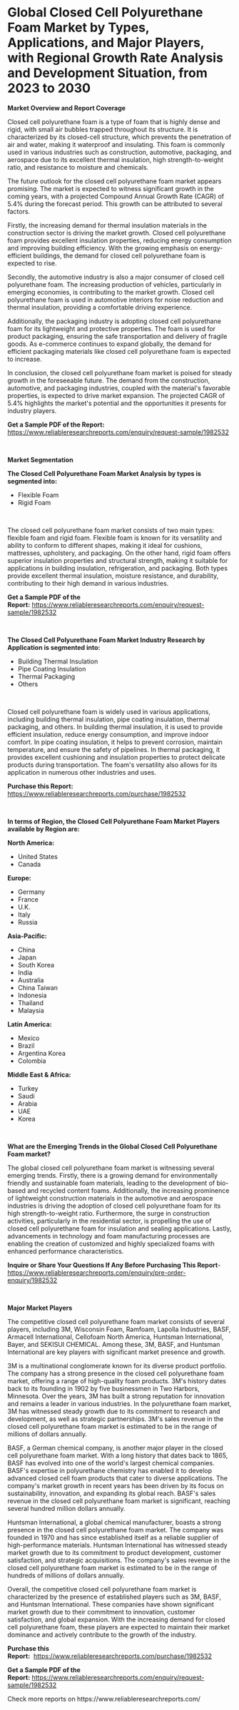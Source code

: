 <p><h1>Global Closed Cell Polyurethane Foam Market by Types, Applications, and Major Players, with Regional Growth Rate Analysis and Development Situation, from 2023 to 2030</h1></p><p><strong>Market Overview and Report Coverage</strong></p>
<p><p>Closed cell polyurethane foam is a type of foam that is highly dense and rigid, with small air bubbles trapped throughout its structure. It is characterized by its closed-cell structure, which prevents the penetration of air and water, making it waterproof and insulating. This foam is commonly used in various industries such as construction, automotive, packaging, and aerospace due to its excellent thermal insulation, high strength-to-weight ratio, and resistance to moisture and chemicals.</p><p>The future outlook for the closed cell polyurethane foam market appears promising. The market is expected to witness significant growth in the coming years, with a projected Compound Annual Growth Rate (CAGR) of 5.4% during the forecast period. This growth can be attributed to several factors.</p><p>Firstly, the increasing demand for thermal insulation materials in the construction sector is driving the market growth. Closed cell polyurethane foam provides excellent insulation properties, reducing energy consumption and improving building efficiency. With the growing emphasis on energy-efficient buildings, the demand for closed cell polyurethane foam is expected to rise.</p><p>Secondly, the automotive industry is also a major consumer of closed cell polyurethane foam. The increasing production of vehicles, particularly in emerging economies, is contributing to the market growth. Closed cell polyurethane foam is used in automotive interiors for noise reduction and thermal insulation, providing a comfortable driving experience.</p><p>Additionally, the packaging industry is adopting closed cell polyurethane foam for its lightweight and protective properties. The foam is used for product packaging, ensuring the safe transportation and delivery of fragile goods. As e-commerce continues to expand globally, the demand for efficient packaging materials like closed cell polyurethane foam is expected to increase.</p><p>In conclusion, the closed cell polyurethane foam market is poised for steady growth in the foreseeable future. The demand from the construction, automotive, and packaging industries, coupled with the material's favorable properties, is expected to drive market expansion. The projected CAGR of 5.4% highlights the market's potential and the opportunities it presents for industry players.</p></p>
<p><strong>Get a Sample PDF of the Report:</strong> <a href="https://www.reliableresearchreports.com/enquiry/request-sample/1982532">https://www.reliableresearchreports.com/enquiry/request-sample/1982532</a></p>
<p>&nbsp;</p>
<p><strong>Market Segmentation</strong></p>
<p><strong>The Closed Cell Polyurethane Foam Market Analysis by types is segmented into:</strong></p>
<p><ul><li>Flexible Foam</li><li>Rigid Foam</li></ul></p>
<p>&nbsp;</p>
<p><p>The closed cell polyurethane foam market consists of two main types: flexible foam and rigid foam. Flexible foam is known for its versatility and ability to conform to different shapes, making it ideal for cushions, mattresses, upholstery, and packaging. On the other hand, rigid foam offers superior insulation properties and structural strength, making it suitable for applications in building insulation, refrigeration, and packaging. Both types provide excellent thermal insulation, moisture resistance, and durability, contributing to their high demand in various industries.</p></p>
<p><strong>Get a Sample PDF of the Report:</strong>&nbsp;<a href="https://www.reliableresearchreports.com/enquiry/request-sample/1982532">https://www.reliableresearchreports.com/enquiry/request-sample/1982532</a></p>
<p>&nbsp;</p>
<p><strong>The Closed Cell Polyurethane Foam Market Industry Research by Application is segmented into:</strong></p>
<p><ul><li>Building Thermal Insulation</li><li>Pipe Coating Insulation</li><li>Thermal Packaging</li><li>Others</li></ul></p>
<p>&nbsp;</p>
<p><p>Closed cell polyurethane foam is widely used in various applications, including building thermal insulation, pipe coating insulation, thermal packaging, and others. In building thermal insulation, it is used to provide efficient insulation, reduce energy consumption, and improve indoor comfort. In pipe coating insulation, it helps to prevent corrosion, maintain temperature, and ensure the safety of pipelines. In thermal packaging, it provides excellent cushioning and insulation properties to protect delicate products during transportation. The foam's versatility also allows for its application in numerous other industries and uses.</p></p>
<p><strong>Purchase this Report:</strong>&nbsp; <a href="https://www.reliableresearchreports.com/purchase/1982532">https://www.reliableresearchreports.com/purchase/1982532</a></p>
<p>&nbsp;</p>
<p><strong>In terms of Region, the Closed Cell Polyurethane Foam Market Players available by Region are:</strong></p>
<p>
    <p> <strong> North America: </strong>
        <ul>
            <li>United States</li>
            <li>Canada</li>
        </ul>
        </p> 
    <p> <strong> Europe: </strong>
        <ul>
            <li>Germany</li>
            <li>France</li>
            <li>U.K.</li>
            <li>Italy</li>
            <li>Russia</li>
        </ul>
        </p> 
    <p> <strong> Asia-Pacific: </strong>
        <ul>
            <li>China</li>
            <li>Japan</li>
            <li>South Korea</li>
            <li>India</li>
            <li>Australia</li>
            <li>China Taiwan</li>
            <li>Indonesia</li>
            <li>Thailand</li>
            <li>Malaysia</li>
        </ul>
        </p> 
    <p> <strong> Latin America: </strong>
        <ul>
            <li>Mexico</li>
            <li>Brazil</li>
            <li>Argentina Korea</li>
            <li>Colombia</li>
        </ul>
        </p> 
    <p> <strong> Middle East & Africa: </strong>
        <ul>
            <li>Turkey</li>
            <li>Saudi</li>
            <li>Arabia</li>
            <li>UAE</li>
            <li>Korea</li>
        </ul>
    </p>
    </p>
<p>&nbsp;</p>
<p><strong>What are the Emerging Trends in the Global Closed Cell Polyurethane Foam market?</strong></p>
<p><p>The global closed cell polyurethane foam market is witnessing several emerging trends. Firstly, there is a growing demand for environmentally friendly and sustainable foam materials, leading to the development of bio-based and recycled content foams. Additionally, the increasing prominence of lightweight construction materials in the automotive and aerospace industries is driving the adoption of closed cell polyurethane foam for its high strength-to-weight ratio. Furthermore, the surge in construction activities, particularly in the residential sector, is propelling the use of closed cell polyurethane foam for insulation and sealing applications. Lastly, advancements in technology and foam manufacturing processes are enabling the creation of customized and highly specialized foams with enhanced performance characteristics.</p></p>
<p><strong>Inquire or Share Your Questions If Any Before Purchasing This Report</strong>- <a href="https://www.reliableresearchreports.com/enquiry/pre-order-enquiry/1982532">https://www.reliableresearchreports.com/enquiry/pre-order-enquiry/1982532</a></p>
<p>&nbsp;</p>
<p><strong>Major Market Players</strong></p>
<p><p>The competitive closed cell polyurethane foam market consists of several players, including 3M, Wisconsin Foam, Ramfoam, Lapolla Industries, BASF, Armacell International, Cellofoam North America, Huntsman International, Bayer, and SEKISUI CHEMICAL. Among these, 3M, BASF, and Huntsman International are key players with significant market presence and growth.</p><p>3M is a multinational conglomerate known for its diverse product portfolio. The company has a strong presence in the closed cell polyurethane foam market, offering a range of high-quality foam products. 3M's history dates back to its founding in 1902 by five businessmen in Two Harbors, Minnesota. Over the years, 3M has built a strong reputation for innovation and remains a leader in various industries. In the polyurethane foam market, 3M has witnessed steady growth due to its commitment to research and development, as well as strategic partnerships. 3M's sales revenue in the closed cell polyurethane foam market is estimated to be in the range of millions of dollars annually.</p><p>BASF, a German chemical company, is another major player in the closed cell polyurethane foam market. With a long history that dates back to 1865, BASF has evolved into one of the world's largest chemical companies. BASF's expertise in polyurethane chemistry has enabled it to develop advanced closed cell foam products that cater to diverse applications. The company's market growth in recent years has been driven by its focus on sustainability, innovation, and expanding its global reach. BASF's sales revenue in the closed cell polyurethane foam market is significant, reaching several hundred million dollars annually.</p><p>Huntsman International, a global chemical manufacturer, boasts a strong presence in the closed cell polyurethane foam market. The company was founded in 1970 and has since established itself as a reliable supplier of high-performance materials. Huntsman International has witnessed steady market growth due to its commitment to product development, customer satisfaction, and strategic acquisitions. The company's sales revenue in the closed cell polyurethane foam market is estimated to be in the range of hundreds of millions of dollars annually.</p><p>Overall, the competitive closed cell polyurethane foam market is characterized by the presence of established players such as 3M, BASF, and Huntsman International. These companies have shown significant market growth due to their commitment to innovation, customer satisfaction, and global expansion. With the increasing demand for closed cell polyurethane foam, these players are expected to maintain their market dominance and actively contribute to the growth of the industry.</p></p>
<p><strong>Purchase this Report:</strong>&nbsp;&nbsp;<a href="https://www.reliableresearchreports.com/purchase/1982532">https://www.reliableresearchreports.com/purchase/1982532</a></p>
<p></p>
<p><strong>Get a Sample PDF of the Report:</strong>&nbsp;<a href="https://www.reliableresearchreports.com/enquiry/request-sample/1982532">https://www.reliableresearchreports.com/enquiry/request-sample/1982532</a></p>
<p>Check more reports on https://www.reliableresearchreports.com/</p>